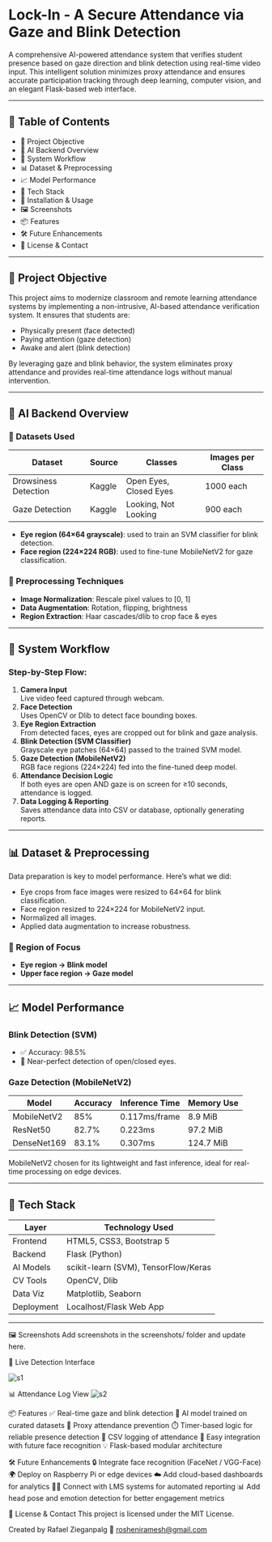# Lock-In - A Secure Attendance via Gaze and Blink Detection

A comprehensive AI-powered attendance system that verifies student presence based on gaze direction and blink detection using real-time video input. This intelligent solution minimizes proxy attendance and ensures accurate participation tracking through deep learning, computer vision, and an elegant Flask-based web interface.

---

## 📌 Table of Contents
- 🎯 Project Objective  
- 🧠 AI Backend Overview  
- 🔄 System Workflow  
- 📊 Dataset & Preprocessing  
- 📈 Model Performance  
- 🧰 Tech Stack  
- 🚀 Installation & Usage  
- 🖼️ Screenshots  
- 📦 Features  
- 🛠️ Future Enhancements  
- 📜 License & Contact  

---

## 🎯 Project Objective

This project aims to modernize classroom and remote learning attendance systems by implementing a non-intrusive, AI-based attendance verification system. It ensures that students are:

- Physically present (face detected)  
- Paying attention (gaze detection)  
- Awake and alert (blink detection)  

By leveraging gaze and blink behavior, the system eliminates proxy attendance and provides real-time attendance logs without manual intervention.

---

## 🧠 AI Backend Overview

### 🧪 Datasets Used

| Dataset             | Source | Classes             | Images per Class |
|---------------------|--------|----------------------|------------------|
| Drowsiness Detection| Kaggle | Open Eyes, Closed Eyes | 1000 each       |
| Gaze Detection      | Kaggle | Looking, Not Looking | 900 each         |

- **Eye region (64×64 grayscale)**: used to train an SVM classifier for blink detection.  
- **Face region (224×224 RGB)**: used to fine-tune MobileNetV2 for gaze classification.  

### 🧼 Preprocessing Techniques
- **Image Normalization**: Rescale pixel values to [0, 1]  
- **Data Augmentation**: Rotation, flipping, brightness  
- **Region Extraction**: Haar cascades/dlib to crop face & eyes  

---

## 🔄 System Workflow

### Step-by-Step Flow:
1. **Camera Input**  
   Live video feed captured through webcam.  
2. **Face Detection**  
   Uses OpenCV or Dlib to detect face bounding boxes.  
3. **Eye Region Extraction**  
   From detected faces, eyes are cropped out for blink and gaze analysis.  
4. **Blink Detection (SVM Classifier)**  
   Grayscale eye patches (64×64) passed to the trained SVM model.  
5. **Gaze Detection (MobileNetV2)**  
   RGB face regions (224×224) fed into the fine-tuned deep model.  
6. **Attendance Decision Logic**  
   If both eyes are open AND gaze is on screen for ≥10 seconds, attendance is logged.  
7. **Data Logging & Reporting**  
   Saves attendance data into CSV or database, optionally generating reports.  

---

## 📊 Dataset & Preprocessing

Data preparation is key to model performance. Here’s what we did:

- Eye crops from face images were resized to 64×64 for blink classification.  
- Face region resized to 224×224 for MobileNetV2 input.  
- Normalized all images.  
- Applied data augmentation to increase robustness.  

### 📸 Region of Focus
- **Eye region → Blink model**  
- **Upper face region → Gaze model**

---

## 📈 Model Performance

### Blink Detection (SVM)
- ✅ Accuracy: 98.5%  
- 🎯 Near-perfect detection of open/closed eyes.  

### Gaze Detection (MobileNetV2)

| Model        | Accuracy | Inference Time | Memory Use |
|--------------|----------|----------------|------------|
| MobileNetV2  | 85%      | 0.117ms/frame  | 8.9 MiB    |
| ResNet50     | 82.7%    | 0.223ms        | 97.2 MiB   |
| DenseNet169  | 83.1%    | 0.307ms        | 124.7 MiB  |

MobileNetV2 chosen for its lightweight and fast inference, ideal for real-time processing on edge devices.

---

## 🧰 Tech Stack

| Layer      | Technology Used                        |
|------------|-----------------------------------------|
| Frontend   | HTML5, CSS3, Bootstrap 5               |
| Backend    | Flask (Python)                         |
| AI Models  | scikit-learn (SVM), TensorFlow/Keras   |
| CV Tools   | OpenCV, Dlib                           |
| Data Viz   | Matplotlib, Seaborn                    |
| Deployment | Localhost/Flask Web App                |

---

🖼️ Screenshots
Add screenshots in the screenshots/ folder and update here.

🎥 Live Detection Interface

![s1](https://github.com/user-attachments/assets/c132a4fb-9eee-4528-a1ed-fec1c3e9ccaf)

📊 Attendance Log View
![s2](https://github.com/user-attachments/assets/c69b2115-6c41-4564-b859-63daf154f2df)

📦 Features
✅ Real-time gaze and blink detection
🎯 AI model trained on curated datasets
🔐 Proxy attendance prevention
⏱️ Timer-based logic for reliable presence detection
📁 CSV logging of attendance
🧪 Easy integration with future face recognition
💡 Flask-based modular architecture

🛠️ Future Enhancements
🔒 Integrate face recognition (FaceNet / VGG-Face)
🌍 Deploy on Raspberry Pi or edge devices
☁️ Add cloud-based dashboards for analytics
👨‍🏫 Connect with LMS systems for automated reporting
📊 Add head pose and emotion detection for better engagement metrics

📜 License & Contact
This project is licensed under the MIT License.

Created by Rafael Zieganpalg
📧 rosheniramesh@gmail.com



